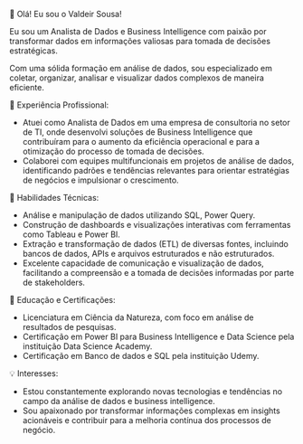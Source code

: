 👋 Olá! Eu sou o Valdeir Sousa!

Eu sou um Analista de Dados e Business Intelligence com paixão por transformar dados em informações valiosas para tomada de decisões estratégicas. 

Com uma sólida formação em análise de dados, sou especializado em coletar, organizar, analisar e visualizar dados complexos de maneira eficiente.

💼 Experiência Profissional:
- Atuei como Analista de Dados em uma empresa de consultoria no setor de TI, onde desenvolvi soluções de Business Intelligence que contribuíram para o aumento da eficiência operacional e para a otimização do processo de tomada de decisões.
- Colaborei com equipes multifuncionais em projetos de análise de dados, identificando padrões e tendências relevantes para orientar estratégias de negócios e impulsionar o crescimento.

🔧 Habilidades Técnicas:
- Análise e manipulação de dados utilizando SQL, Power Query.
- Construção de dashboards e visualizações interativas com ferramentas como Tableau e Power BI.
- Extração e transformação de dados (ETL) de diversas fontes, incluindo bancos de dados, APIs e arquivos estruturados e não estruturados.
- Excelente capacidade de comunicação e visualização de dados, facilitando a compreensão e a tomada de decisões informadas por parte de stakeholders.

🌱 Educação e Certificações:
- Licenciatura em Ciência da Natureza, com foco em análise de resultados de pesquisas.
- Certificação em Power BI para Business Intelligence e Data Science pela instituição Data Science Academy.
- Certificação em Banco de dados e SQL pela instituição Udemy.

💡 Interesses:
- Estou constantemente explorando novas tecnologias e tendências no campo da análise de dados e business intelligence.
- Sou apaixonado por transformar informações complexas em insights acionáveis e contribuir para a melhoria contínua dos processos de negócio.
